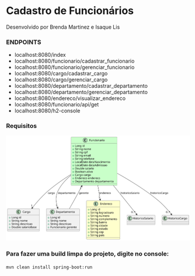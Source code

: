 
# Cadastro de Funcionários
Desenvolvido por Brenda Martinez e Isaque Lis

### ENDPOINTS
- localhost:8080/index
- localhost:8080/funcionario/cadastrar_funcionario
- localhost:8080/funcionario/gerenciar_funcionario
- localhost:8080/cargo/cadastrar_cargo
- localhost:8080/cargo/gerenciar_cargo
- localhost:8080/departamento/cadastrar_departamento
- localhost:8080/departamento/gerenciar_departamento
- localhost:8080/endereco/visualizar_endereco
- localhost:8080/funcionario/api/get
- localhost:8080/h2-console

### Requisitos
![](/diagram.svg)

### Para fazer uma build limpa do projeto, digite no console: 

`mvn clean install spring-boot:run`